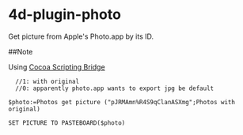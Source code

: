 # 4d-plugin-photo
Get picture from Apple's Photo.app by its ID.

##Note

Using [Cocoa Scripting Bridge](https://developer.apple.com/library/mac/documentation/Cocoa/Conceptual/ScriptingBridgeConcepts/Introduction/Introduction.html)

```
  //1: with original 
  //0: apparently photo.app wants to export jpg be default 

$photo:=Photos get picture ("pJRMAmn%R4S9qClanASXmg";Photos with original)

SET PICTURE TO PASTEBOARD($photo)
```
